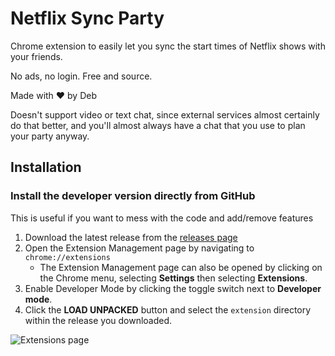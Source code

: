 # Netflix Sync Party
Chrome extension to easily let you sync the start times of Netflix shows with your friends.

No ads, no login.
Free and source.

Made with ❤️ by Deb

Doesn't support video or text chat, since external services almost certainly do that better, and you'll almost always have a chat that you use to plan your party anyway.

## Installation

### Install the developer version directly from GitHub

This is useful if you want to mess with the code and add/remove features

1. Download the latest release from the [releases page](https://github.com/debkbanerji/netflix-sync-extension/releases)
2. Open the Extension Management page by navigating to `chrome://extensions`
    * The Extension Management page can also be opened by clicking on the Chrome menu, selecting **Settings** then selecting **Extensions**.
3. Enable Developer Mode by clicking the toggle switch next to **Developer mode**.
4. Click the **LOAD UNPACKED** button and select the `extension` directory within the release you downloaded.

![Extensions page](https://developer.chrome.com/static/images/get_started/load_extension.png)
